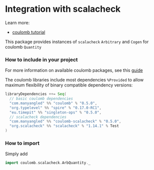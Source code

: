 # Integration with scalacheck

Learn more:

* [coulomb tutorial](../README.md#tutorial)

This package provides instances of `scalacheck` `Arbitrary` and `Cogen` for coulomb `Quantity`

### How to include in your project

For more information on available coulomb packages, see this
[guide](../README.md#how-to-include-coulomb-in-your-project)

The coulomb libraries include most dependencies `%Provided` to allow maximum flexibility
of binary compatible dependency versions:

```scala
libraryDependencies ++= Seq(
  // basic coulomb dependencies
  "com.manyangled" %% "coulomb" % "0.5.0",
  "org.typelevel" %% "spire" % "0.17.0-RC1",
  "eu.timepit" %% "singleton-ops" % "0.5.0",
  // scalacheck dependencies
  "com.manyangled" %% "coulomb-scalacheck" % "0.5.0",  
  "org.scalacheck" %% "scalacheck" % "1.14.1" % Test
)
```

### How to import

Simply add

```scala
import coulomb.scalacheck.ArbQuantity._
```

